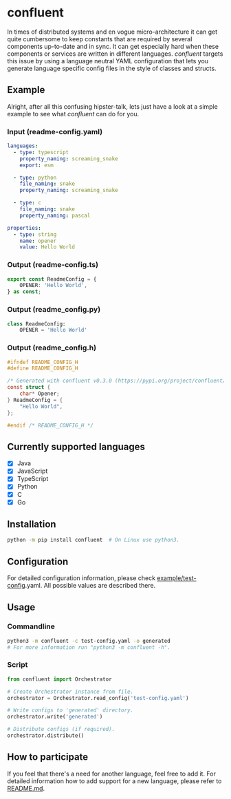 # confluent
In times of distributed systems and en vogue micro-architecture it can get quite cumbersome to keep constants that are required by several components up-to-date and in sync. It can get especially hard when these components or services are written in different languages. *confluent* targets this issue by using a language neutral YAML configuration that lets you generate language specific config files in the style of classes and structs.

## Example
Alright, after all this confusing hipster-talk, lets just have a look at a simple example to see what *confluent* can do for you.

### Input (readme-config.yaml)
```yaml
languages:
  - type: typescript
    property_naming: screaming_snake
    export: esm

  - type: python
    file_naming: snake
    property_naming: screaming_snake

  - type: c
    file_naming: snake
    property_naming: pascal

properties:
  - type: string
    name: opener
    value: Hello World
```

### Output (readme-config.ts)
```typescript
export const ReadmeConfig = {
    OPENER: 'Hello World',
} as const;
```

### Output (readme_config.py)
```python
class ReadmeConfig:
    OPENER = 'Hello World'
```

### Output (readme_config.h)
```c
#ifndef README_CONFIG_H
#define README_CONFIG_H

/* Generated with confluent v0.3.0 (https://pypi.org/project/confluent/). */
const struct {
    char* Opener;
} ReadmeConfig = {
    "Hello World",
};

#endif /* README_CONFIG_H */
```

## Currently supported languages
- [x] Java
- [x] JavaScript
- [x] TypeScript
- [x] Python
- [x] C
- [x] Go

## Installation
```bash
python -m pip install confluent  # On Linux use python3.
```

## Configuration
For detailed configuration information, please check [example/test-config](https://github.com/monstermichl/confluent/blob/main/example/test-config.yaml).yaml. All possible values are described there.

## Usage
### Commandline
```bash
python3 -m confluent -c test-config.yaml -o generated
# For more information run "python3 -m confluent -h".
```

### Script
```python
from confluent import Orchestrator

# Create Orchestrator instance from file.
orchestrator = Orchestrator.read_config('test-config.yaml')

# Write configs to 'generated' directory.
orchestrator.write('generated')

# Distribute configs (if required).
orchestrator.distribute()
```

## How to participate
If you feel that there's a need for another language, feel free to add it. For detailed information how to add support for a new language, please refer to [README.md](https://github.com/monstermichl/confluent/tree/main/misc/language_support/README.md).

